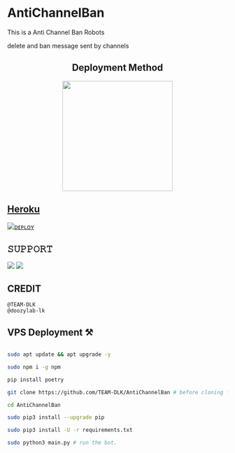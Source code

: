 # AntiChannelBan
This is a Anti Channel Ban Robots 

delete and ban message sent by channels

<h2 align="center">
   Deployment Method
</h2>

<p align="center">
<a href="https://railway.app/new/template?template=https://github.com/TEAM-DLK/AntiChannelBan&envs=BOT_TOKEN%2CAPI_ID%2CAPI_HASH%2Cparse_mode"><img src="https://img.shields.io/badge/Deploy%20To%20Railway-blackwhite?style=for-the-badge&logo=railway" width="252""/</a>

## Heroku 

[![ ᴅᴇᴘʟᴏʏ](https://www.herokucdn.com/deploy/button.svg)](https://heroku.com/deploy?template=https://github.com/TEAM-DLK/AntiChannelBan)

## 𝚂𝚄𝙿𝙿𝙾𝚁𝚃 
                          
<a href="https://t.me/decodesupport"><img src="https://img.shields.io/badge/Join-SUPPORT%20GROUP-red.svg?logo=Telegram"></a>
<a href="https://t.me/deecodebots"><img src="https://img.shields.io/badge/Join-SUPPORT%20CHANNEL-red.svg?logo=Telegram"></a>

## CREDIT
```
@TEAM-DLK
@doozylab-lk
```


## VPS Deployment ⚒️

```sh

sudo apt update && apt upgrade -y

sudo npm i -g npm

pip install poetry

git clone https://github.com/TEAM-DLK/AntiChannelBan # before cloning fork repo and fill All wars first

cd AntiChannelBan

sudo pip3 install --upgrade pip

sudo pip3 install -U -r requirements.txt

sudo python3 main.py # run the bot.

```
